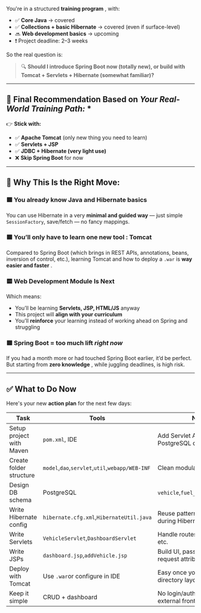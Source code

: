 You're in a structured  **training program** , with:

* ✅ **Core Java** → covered
* ✅ **Collections + basic Hibernate** → covered (even if surface-level)
* 🔜 **Web development basics** → upcoming
* ❗ Project deadline: 2–3 weeks

So the real question is:

> 🔍 **Should I introduce Spring Boot now (totally new), or build with Tomcat + Servlets + Hibernate (somewhat familiar)?**

---

## 🎯 Final Recommendation Based on  *Your Real-World Training Path:* *

👉 **Stick with:**

* ✅ **Apache Tomcat** (only new thing you need to learn)
* ✅ **Servlets + JSP**
* ✅ **JDBC + Hibernate (very light use)**
* ❌ **Skip Spring Boot** for now

---

## 🧠 Why This Is the Right Move:

### 🟩 You already know **Java and Hibernate basics**

You can use Hibernate in a very **minimal and guided way** — just simple `SessionFactory`, save/fetch — no fancy mappings.

### 🟩 You’ll only have to  **learn one new tool** : Tomcat

Compared to Spring Boot (which brings in REST APIs, annotations, beans, inversion of control, etc.), learning Tomcat and how to deploy a `.war` is  **way easier and faster** .

### 🟨 Web Development Module Is Next

Which means:

* You’ll be learning **Servlets, JSP, HTML/JS** anyway
* This project will **align with your curriculum**
* You’ll **reinforce** your learning instead of working ahead on Spring and struggling

### 🟥 Spring Boot = too much lift *right now*

If you had a month more or had touched Spring Boot earlier, it’d be perfect. But starting from  **zero knowledge** , while juggling deadlines, is high risk.

---

## ✅ What to Do Now

Here's your new **action plan** for the next few days:

| Task                     | Tools                                                     | Notes                                            |
| ------------------------ | --------------------------------------------------------- | ------------------------------------------------ |
| Setup project with Maven | `pom.xml`, IDE                                          | Add Servlet API, Hibernate, PostgreSQL driver    |
| Create folder structure  | `model`,`dao`,`servlet`,`util`,`webapp/WEB-INF` | Clean modular design                             |
| Design DB schema         | PostgreSQL                                                | `vehicle`,`fuel_data`,`engine_data`        |
| Write Hibernate config   | `hibernate.cfg.xml`,`HibernateUtil.java`              | Reuse patterns you saw during Hibernate training |
| Write Servlets           | `VehicleServlet`,`DashboardServlet`                   | Handle routes like `/add`,`/view`, etc.      |
| Write JSPs               | `dashboard.jsp`,`addVehicle.jsp`                      | Build UI, pass data using request attributes     |
| Deploy with Tomcat       | Use `.war`or configure in IDE                           | Easy once you understand directory layout        |
| Keep it simple           | CRUD + dashboard                                          | No login/auth, no REST, no external frontend     |
